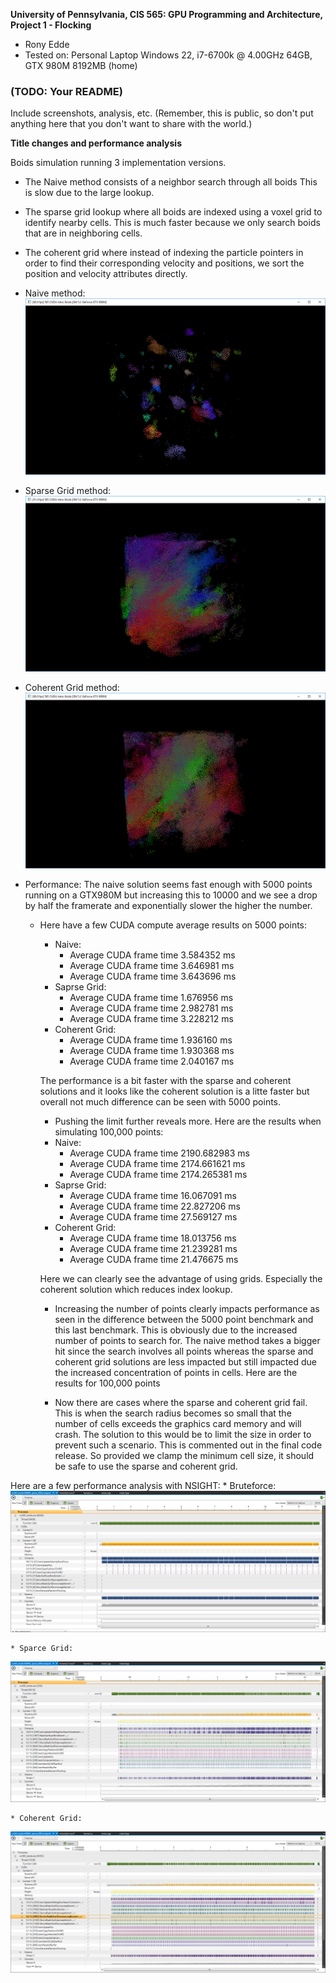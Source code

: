 **University of Pennsylvania, CIS 565: GPU Programming and Architecture,
Project 1 - Flocking**

* Rony Edde
* Tested on: Personal Laptop Windows 22, i7-6700k @ 4.00GHz 64GB, GTX 980M 8192MB (home)

### (TODO: Your README)

Include screenshots, analysis, etc. (Remember, this is public, so don't put
anything here that you don't want to share with the world.)

**Title changes and performance analysis**

Boids simulation running 3 implementation versions.

* The Naive method consists of a neighbor search through all boids
  This is slow due to the large lookup.

* The sparse grid lookup where all boids are indexed using a voxel
  grid to identify nearby cells.  This is much faster because we
  only search boids that are in neighboring cells.

* The coherent grid where instead of indexing the particle pointers
  in order to find their corresponding velocity and positions, we
  sort the position and velocity attributes directly.

* Naive method:
![default5000bruteforce](./images/default_5000_bruteforce.png)

* Sparse Grid method:
![default100000sparsegrid](images/default_100000_sparsegrid.png)

* Coherent Grid method:
![default100000coherentgrid](images/default_100000_coherentgrid.png)


* Performance:
  The naive solution seems fast enough with 5000 points running on
  a GTX980M but increasing this to 10000 and we see a drop by half
  the framerate and exponentially slower the higher the number.

  * Here have a few CUDA compute average results on 5000 points:
    * Naive:
        - Average CUDA frame time 3.584352 ms
        - Average CUDA frame time 3.646981 ms
        - Average CUDA frame time 3.643696 ms
    * Saprse Grid:
        - Average CUDA frame time 1.676956 ms
        - Average CUDA frame time 2.982781 ms
        - Average CUDA frame time 3.228212 ms
    * Coherent Grid:
        - Average CUDA frame time 1.936160 ms
        - Average CUDA frame time 1.930368 ms
        - Average CUDA frame time 2.040167 ms
    
    The performance is a bit faster with the sparse and coherent
    solutions and it looks like the coherent solution is a litte
    faster but overall not much difference can be seen with 5000
    points.
    
    * Pushing the limit further reveals more.  Here are the
      results when simulating 100,000 points:
    * Naive:
        - Average CUDA frame time 2190.682983 ms
        - Average CUDA frame time 2174.661621 ms
        - Average CUDA frame time 2174.265381 ms
    * Saprse Grid:
        - Average CUDA frame time 16.067091 ms
        - Average CUDA frame time 22.827206 ms
        - Average CUDA frame time 27.569127 ms
    * Coherent Grid:
        - Average CUDA frame time 18.013756 ms
        - Average CUDA frame time 21.239281 ms
        - Average CUDA frame time 21.476675 ms

    Here we can clearly see the advantage of using grids.
    Especially the coherent solution which reduces index lookup.

    * Increasing the number of points clearly impacts performance
      as seen in the difference between the 5000 point benchmark
      and this last benchmark.  This is obviously due to the 
      increased number of points to search for.  The naive method
      takes a bigger hit since the search involves all points 
      whereas the sparse and coherent grid solutions are less
      impacted but still impacted due the increased concentration
      of points in cells.
      Here are the results for 100,000 points

    * Now there are cases where the sparse and coherent grid fail.
      This is when the search radius becomes so small that the 
      number of cells exceeds the graphics card memory and will
      crash.  The solution to this would be to limit the size in 
      order to prevent such a scenario.  This is commented out
      in the final code release.
      So provided we clamp the minimum cell size, it should be
      safe to use the sparse and coherent grid.

Here are a few performance analysis with NSIGHT:
    * Bruteforce:
![default100000bruteforceperformance](images/bruteforce_performance.png)

    * Sparce Grid:
![default100000sparsegridperformance](images/sparsegrid_performance.png)

    * Coherent Grid:
![default100000coherentgridperformance](images/coherentgrid_performance.png)


